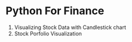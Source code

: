# Python For Finance

1) Visualizing Stock Data with Candlestick chart
2) Stock Porfolio Visualization
